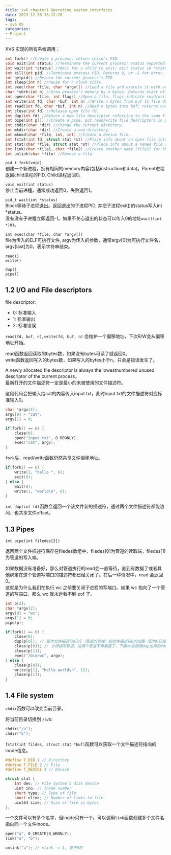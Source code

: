```yaml
---
title: xv6_chapter1 Operating system interfaces
date: 2023-12-30 15:12:28
tags:
- xv6 OS
categories:
- Project
---
```


XV6 实现的所有系统调用：

```c
int fork() //Create a process, return child’s PID.
void exit(int status) //Terminate the current process; status reported to wait(). No return.
int wait(int *status) //Wait for a child to exit; exit status in *status; returns child PID.
int kill(int pid) //Terminate process PID. Returns 0, or -1 for error.
int getpid() //Return the current process’s PID.
int sleep(int n) //Pause for n clock ticks.
int exec(char *file, char *argv[]) //Load a file and execute it with arguments; only returns if error.
char *sbrk(int n) //Grow process’s memory by n bytes. Returns start of new memory.
int open(char *file, int flags) //Open a file; flags indicate read/write; returns an fd (file descriptor).
int write(int fd, char *buf, int n) //Write n bytes from buf to file descriptor fd; returns n.
int read(int fd, char *buf, int n) //Read n bytes into buf; returns number read; or 0 if end of file.
int close(int fd) //Release open file fd.
int dup(int fd) //Return a new file descriptor referring to the same file as fd.
int pipe(int p[]) //Create a pipe, put read/write file descriptors in p[0] and p[1].
int chdir(char *dir) //Change the current directory.
int mkdir(char *dir) //Create a new directory.
int mknod(char *file, int, int) //Create a device file.
int fstat(int fd, struct stat *st) //Place info about an open file into *st.
int stat(char *file, struct stat *st) //Place info about a named file into *st.
int link(char *file1, char *file2) //Create another name (file2) for the file file1.
int unlink(char *file) //Remove a file.
```

`pid_t fork(void)`  
创建一个新进程，拥有相同的memory内容(包括instruction和data)。Parent进程返回child进程的PID, Child进程返回0。

`void exit(int status)`  
停止当前进程，通常成功返回0，失败返回1。

`pid_t wait(int *status)`  
Block等待子进程退出。返回退出的子进程PID, 并把子进程exit()的status写入int *status。  
没有没有子进程立即返回-1。如果不关心退出的状态可以传入0的地址`wait((int *)0)`。

`int exec(char *file, char *argv[])`  
file为传入的ELF可执行文件, argv为传入的参数，通常argv[0]为可执行文件名，argv[last]为0，表示字符串结束。

`read()`  
`write()`

`dup()`  
`pipe()`

## 1.2 I/O and File descriptors

file descriptor:

- 0: 标准输入
- 1: 标准输出
- 2: 标准错误

`read(fd, buf, n)`, `write(fd, buf, n)` 会维护一个偏移地址，下次R/W会从偏移地址开始。

read函数返回读取的bytes数，如果没有bytes可读了就返回0。  
write函数返回写入的bytes数，如果写入的bytes小于n，只会是错误发生了。

A newly allocated file descriptor is always the lowestnumbered unused descriptor of the current process。  
最新打开的文件描述符一定是最小的未被使用的文件描述符。

这段代码会把输入给cat的内容传入input.txt，此时input.txt的文件描述符对应标准输入0。

```c
char *argv[2];
argv[0] = "cat";
argv[1] = 0;

if(fork() == 0) {
	close(0);
	open("input.txt", O_RDONLY);
	exec("cat", argv);
}
```

`fork`后，read/write函数仍然共享文件偏移地址。

```c
if(fork() == 0) {
	write(1, "hello ", 6);
	exit(0);
} else {
	wait(0);
	write(1, "world\n", 6);
}
```

`int dup(int fd)`函数会返回一个该文件新的描述符，通过两个文件描述符都能访问，也共享文件offset。

## 1.3 Pipes

`int pipe(int filedes[2])`

返回两个文件描述符保存在filedes数组中，filedes[0]为管道的读取端，filedes[1]为管道的写入端。

如果数据没有准备好，那么对管道执行的read会一直等待，直到有数据了或者其他绑定在这个管道写端口的描述符都已经关闭了。在后一种情况中，read 会返回 0。  
这就是为什么我们在执行 wc 之前要关闭子进程的写端口。如果 wc 指向了一个管道的写端口，那么 wc 就永远看不到 eof 了。

```c
int p[2];
char *argv[2];
argv[0] = "wc";
argv[1] = 0;
pipe(p);

if(fork() == 0) {
	close(0);
	dup(p[0]); // 副本文件描述符p[0]（管道的读端）到文件描述符0的位置（因为0已经被关闭了，dup默认会使用最低的未用文件描述符，即0）。
	close(p[0]); // 关闭读写管道，这两个管道不再需要了，下面wc会使用dup出来的fd0。
	close(p[1]);
	exec("/bin/wc", argv);
} else {
	close(p[0]);
	write(p[1], "hello world\n", 12);
	close(p[1]);
}
```

## 1.4 File system

`chdir`函数可以改变当前目录。

将当前目录切换到 `/a/b`:

```c
chdir("/a");
chdir("b");
```

`fstat(int fildes, struct stat *buf)`函数可以获取一个文件描述符指向的inode信息。

```c
#define T_DIR 1 // Directory
#define T_FILE 2 // File
#define T_DEVICE 3 // Device

struct stat {
	int dev; // File system’s disk device
	uint ino; // Inode number
	short type; // Type of file
	short nlink; // Number of links to file
	uint64 size; // Size of file in bytes
};
```

一个文件可以有多个名字，但inode只有一个。可以调用`link`函数创建多个文件名指向同一个文件inode。

```c
open("a", O_CREATE|O_WRONLY);
link("a", "b");

unlink("a"); // nlink -= 1, 等于0时
```
